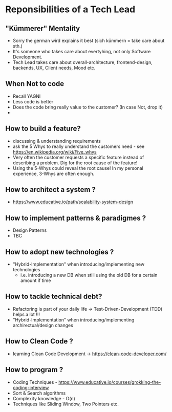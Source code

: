 # Reponsibilities of a Tech Lead

## "Kümmerer" Mentality
- Sorry the german wird explains it best (sich kümmern = take care about sth.)
- It's someone who takes care about evertyhing, not only Software Development.
- Tech Lead takes care about overall-architecture, frontend-design, backends, UX, Client needs, Mood etc.

## When Not to code
- Recall YAGNI
- Less code is better
- Does the code bring really value to the customer?
(In case Not, drop it)
- 

## How to build a feature?
- discussing & understanding requirements
- ask the 5 Whys to really understand the customers need - see https://en.wikipedia.org/wiki/Five_whys
- Very often the customer requests a specific feature instead of describing a problem. Dig for the root cause of the feature!
- Using the 5-Whys could reveal the root cause! In my personal experience, 3-Whys are often enough.

## How to architect a system ?
- https://www.educative.io/path/scalability-system-design

## How to implement patterns & paradigmes ?
- Design Patterns
- TBC

## How to adopt new technologies ?
- "Hybrid-Implementation" when introducing/implementing new technologies
  * i.e. introducing a new DB when still using the old DB for a certain amount if time

## How to tackle technical debt?
- Refactoring is part of your daily life -> Test-Driven-Development (TDD) helps a lot !!!
- "Hybrid-Implementation" when introducing/implementing archirectual/design changes

## How to Clean Code ?
- learning Clean Code Development -> https://clean-code-developer.com/

## How to program ?
- Coding Techniques - https://www.educative.io/courses/grokking-the-coding-interview
- Sort & Search algorithms
- Complexity knowledge - O(n) 
- Techniques like Sliding Window, Two Pointers etc.
